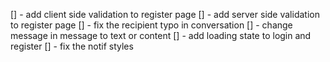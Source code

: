 [] - add client side validation to register page
[] - add server side validation to register page
[] - fix the recipient typo in conversation
[] - change message in message to text or content
[] - add loading state to login and register
[] - fix the notif styles